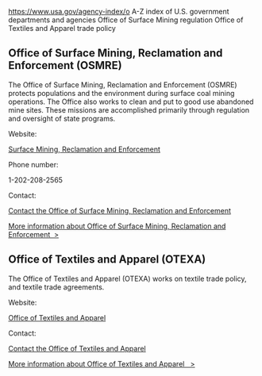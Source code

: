 

https://www.usa.gov/agency-index/o
A-Z index of U.S. government departments and agencies
Office of Surface Mining regulation
Office of Textiles and Apparel trade policy

Office of Surface Mining, Reclamation and Enforcement (OSMRE)
-------------------------------------------------------------

The Office of Surface Mining, Reclamation and Enforcement (OSMRE) protects populations and the environment during surface coal mining operations. The Office also works to clean and put to good use abandoned mine sites. These missions are accomplished primarily through regulation and oversight of state programs.

Website:

[Surface Mining, Reclamation and Enforcement](http://www.osmre.gov/)

Phone number:

1-202-208-2565

Contact:

[Contact the Office of Surface Mining, Reclamation and Enforcement](https://www.osmre.gov/contact-us/state-tribal-contacts)

[More information about Office of Surface Mining, Reclamation and Enforcement  >](https://www.usa.gov/agencies/office-of-surface-mining-reclamation-and-enforcement)

Office of Textiles and Apparel (OTEXA)
--------------------------------------

The Office of Textiles and Apparel (OTEXA) works on textile trade policy, and textile trade agreements.

Website:

[Office of Textiles and Apparel](https://trade.gov/otexa)

Contact:

[Contact the Office of Textiles and Apparel](https://www.trade.gov/about-us/otexa-contact-us)

[More information about Office of Textiles and Apparel   >](https://www.usa.gov/agencies/office-of-textiles-and-apparel)

